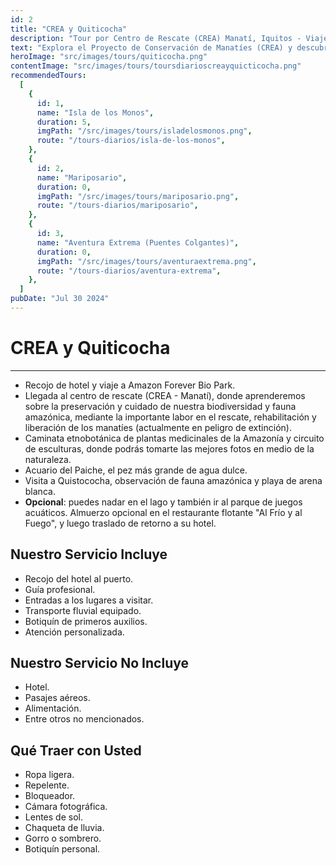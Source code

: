 ```yaml
---
id: 2
title: "CREA y Quiticocha"
description: "Tour por Centro de Rescate (CREA) Manatí, Iquitos - Viaje por Forever Bio Park"
text: "Explora el Proyecto de Conservación de Manatíes (CREA) y descubre la fauna local en el zoológico de Quistococha, disfrutando de su encantadora playa."
heroImage: "src/images/tours/quiticocha.png"
contentImage: "src/images/tours/toursdiarioscreayquicticocha.png"
recommendedTours:
  [
    {
      id: 1,
      name: "Isla de los Monos",
      duration: 5,
      imgPath: "/src/images/tours/isladelosmonos.png",
      route: "/tours-diarios/isla-de-los-monos",
    },
    {
      id: 2,
      name: "Mariposario",
      duration: 0,
      imgPath: "/src/images/tours/mariposario.png",
      route: "/tours-diarios/mariposario",
    },
    {
      id: 3,
      name: "Aventura Extrema (Puentes Colgantes)",
      duration: 0,
      imgPath: "/src/images/tours/aventuraextrema.png",
      route: "/tours-diarios/aventura-extrema",
    },
  ]
pubDate: "Jul 30 2024"
---
```


# CREA y Quiticocha

---

- Recojo de hotel y viaje a Amazon Forever Bio Park.
- Llegada al centro de rescate (CREA - Manatí), donde aprenderemos sobre la preservación y cuidado de nuestra biodiversidad y fauna amazónica, mediante la importante labor en el rescate, rehabilitación y liberación de los manatíes (actualmente en peligro de extinción).
- Caminata etnobotánica de plantas medicinales de la Amazonía y circuito de esculturas, donde podrás tomarte las mejores fotos en medio de la naturaleza.
- Acuario del Paiche, el pez más grande de agua dulce.
- Visita a Quistococha, observación de fauna amazónica y playa de arena blanca.
- **Opcional**: puedes nadar en el lago y también ir al parque de juegos acuáticos. Almuerzo opcional en el restaurante flotante "Al Frío y al Fuego", y luego traslado de retorno a su hotel.

## Nuestro Servicio Incluye

- Recojo del hotel al puerto.
- Guía profesional.
- Entradas a los lugares a visitar.
- Transporte fluvial equipado.
- Botiquín de primeros auxilios.
- Atención personalizada.

## Nuestro Servicio No Incluye

- Hotel.
- Pasajes aéreos.
- Alimentación.
- Entre otros no mencionados.

## Qué Traer con Usted

- Ropa ligera.
- Repelente.
- Bloqueador.
- Cámara fotográfica.
- Lentes de sol.
- Chaqueta de lluvia.
- Gorro o sombrero.
- Botiquín personal.
